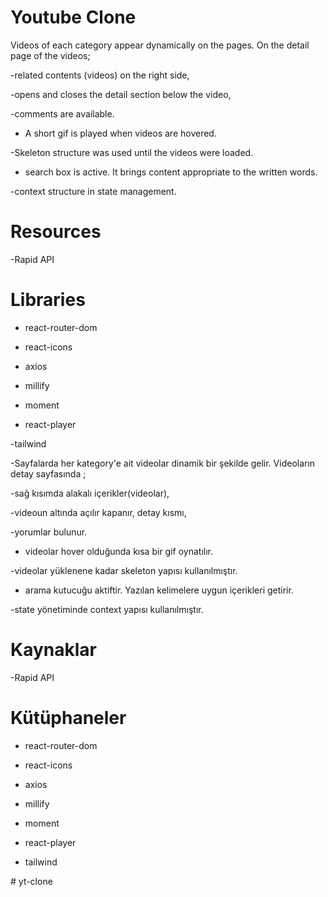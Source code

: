 # Youtube Clone 
Videos of each category appear dynamically on the pages. On the detail page of the videos;

-related contents (videos) on the right side,

-opens and closes the detail section below the video,

-comments are available.

- A short gif is played when videos are hovered.

-Skeleton structure was used until the videos were loaded.

- search box is active. It brings content appropriate to the written words.

-context structure in state management.


# Resources
-Rapid API

# Libraries
 - react-router-dom

 - react-icons

 - axios

 - millify

 - moment

 - react-player

 -tailwind


-Sayfalarda her kategory'e ait videolar dinamik bir şekilde gelir. Videoların detay sayfasında ;

-sağ kısımda alakalı içerikler(videolar),

-videoun altında açılır kapanır, detay kısmı,

-yorumlar bulunur.

- videolar hover olduğunda kısa bir gif oynatılır.

-videolar yüklenene kadar skeleton yapısı kullanılmıştır. 

- arama kutucuğu aktiftir. Yazılan kelimelere uygun içerikleri getirir.

-state yönetiminde context yapısı kullanılmıştır.



# Kaynaklar
-Rapid API 

# Kütüphaneler
 - react-router-dom

 - react-icons

 - axios

 - millify

 - moment

 - react-player

 - tailwind











 #   y t - c l o n e  
 